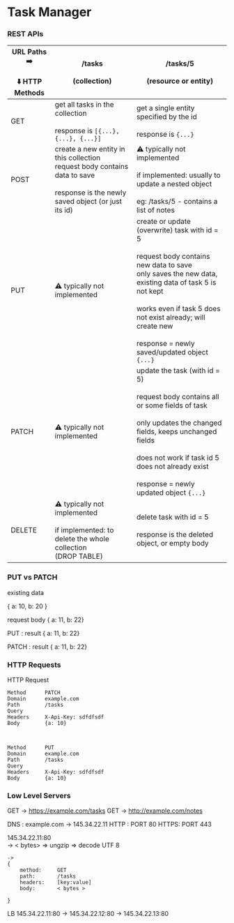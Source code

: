 # Task Manager 

### REST APIs 

| URL Paths ➡️<br><br>⬇️ HTTP Methods | /tasks<br><br>(collection)                                                                                                              | /tasks/5<br><br>(resource or entity)                                                                                                                                                                                                                                                  |
|-----------------------------------|-----------------------------------------------------------------------------------------------------------------------------------------|---------------------------------------------------------------------------------------------------------------------------------------------------------------------------------------------------------------------------------------------------------------------------------------|
| GET                               | get all tasks in the collection <br><br>response is `[{...}, {...}, {...}]`                                                             | get a single entity specified by the id<br><br>response is `{...}`                                                                                                                                                                                                                    |
| POST                              | create a new entity in this collection<br>request body contains data to save<br><br>response is the newly saved object (or just its id) | ⚠️ typically not implemented<br><br>if implemented: usually to update a nested object<br><br>eg: /tasks/5 - contains a list of notes                                                                                                                                                   |
| PUT                               | ⚠️ typically not implemented                                                                                                             | create or update (overwrite) task with id = 5<br><br>request body contains new data to save <br>only saves the new data, existing data of task 5 is not kept<br><br>works even if task 5 does not exist already; will create new<br><br>response = newly saved/updated object `{...}` |
| PATCH                             | ⚠️ typically not implemented                                                                                                             | update the task (with id = 5)<br><br>request body contains all or some fields of task <br><br>only updates the changed fields, keeps unchanged fields<br><br>does not work if task id 5 does not already exist<br><br>response = newly updated object `{...}`                         |
| DELETE                            | ⚠️ typically not implemented<br><br>if implemented: to delete the whole collection <br>(DROP TABLE)                                      | delete task with id = 5 <br><br>response is the deleted object, or empty body                                                                                                                                                                                                         |


### PUT vs PATCH

existing data

{ a: 10, b: 20 }


request body
{ a: 11, b: 22}



PUT : result
{ a: 11, b: 22}

PATCH : result
{ a: 11, b: 22}

### HTTP Requests

HTTP Request

	Method		PATCH		
	Domain		example.com
	Path		/tasks
	Query		
	Headers		X-Api-Key: sdfdfsdf
	Body		{a: 10}


	
	Method		PUT		
	Domain		example.com
	Path		/tasks
	Query		
	Headers		X-Api-Key: sdfdfsdf
	Body		{a: 10}


### Low Level Servers

GET -> 		https://example.com/tasks
GET ->		http://example.com/notes



DNS : example.com -> 145.34.22.11
HTTP : PORT 80
HTTPS: PORT 443



145.34.22.11:80  
-> 	< bytes> => ungzip => decode UTF 8
```
->	
{
    method: 	GET
    path: 		/tasks
    headers: 	[key:value]
    body: 		< bytes >

}
```

LB
145.34.22.11:80
-> 145.34.22.12:80
-> 145.34.22.13:80
